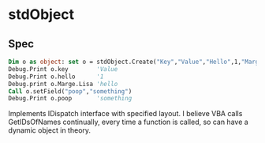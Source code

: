 # stdObject

## Spec

```vb
Dim o as object: set o = stdObject.Create("Key","Value","Hello",1,"Marge", stdObject.Create("Lisa","Hello"))
Debug.Print o.key        'Value
Debug.Print o.hello      '1
Debug.print o.Marge.Lisa 'hello
Call o.setField("poop","something")
Debug.Print o.poop       'something
```

Implements IDispatch interface with specified layout. I believe VBA calls GetIDsOfNames continually, every time a function is called, so can have a dynamic object in theory.